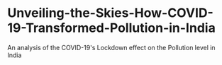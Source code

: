 # Unveiling-the-Skies-How-COVID-19-Transformed-Pollution-in-India
An analysis of the COVID-19's Lockdown effect on the Pollution level in India


